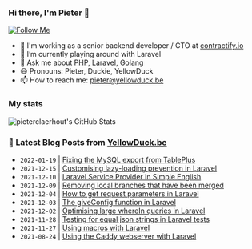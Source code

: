 ### Hi there, I'm Pieter 👋  
[![Follow Me](https://img.shields.io/github/followers/pieterclaerhout?label=Follow&style=social)](https://github.com/pieterclaerhout)

- 🏢 I'm working as a senior backend developer / CTO at [contractify.io](https://contractify.io)
- 🌱 I’m currently playing around with Laravel
- 💬 Ask me about [PHP](https://php.net), [Laravel](http://laravel.com), [Golang](https://golang.org)
- 😄 Pronouns: Pieter, Duckie, YellowDuck
- 📫 How to reach me: pieter@yellowduck.be

### My stats

![pieterclaerhout's GitHub Stats](https://github-readme-stats.vercel.app/api?username=pieterclaerhout&show_icons=true&count_private=true&line_height=40)

### 📩 Latest Blog Posts from [YellowDuck.be](https://www.yellowduck.be/)
<!-- BLOG-POST-LIST:START -->
- `2022-01-19` | [Fixing the MySQL export from TablePlus](https://www.yellowduck.be/posts/fixing-the-mysql-export-from-tableplus)  
- `2021-12-15` | [Customising lazy-loading prevention in Laravel](https://www.yellowduck.be/posts/customising-lazy-loading-prevention-in-laravel)  
- `2021-12-10` | [Laravel Service Provider in Simple English](https://www.yellowduck.be/posts/laravel-service-provider-in-simple-english)  
- `2021-12-09` | [Removing local branches that have been merged](https://www.yellowduck.be/posts/removing-local-branches-that-have-been-merged)  
- `2021-12-04` | [How to get request parameters in Laravel](https://www.yellowduck.be/posts/how-to-get-request-parameters-in-laravel)  
- `2021-12-03` | [The giveConfig function in Laravel](https://www.yellowduck.be/posts/the-giveconfig-function-in-laravel)  
- `2021-12-02` | [Optimising large whereIn queries in Laravel](https://www.yellowduck.be/posts/optimising-large-wherein-queries-in-laravel)  
- `2021-11-28` | [Testing for equal json strings in Laravel tests](https://www.yellowduck.be/posts/testing-for-equal-json-strings-in-laravel-tests)  
- `2021-11-27` | [Using macros with Laravel](https://www.yellowduck.be/posts/using-macros-with-laravel)  
- `2021-08-24` | [Using the Caddy webserver with Laravel](https://www.yellowduck.be/posts/using-the-caddy-webserver-with-laravel)  

<!-- BLOG-POST-LIST:END -->
